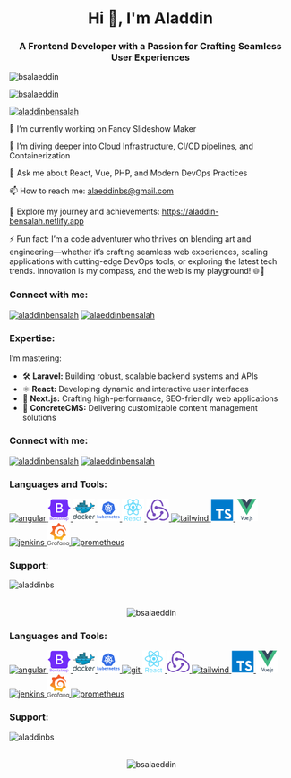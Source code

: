 <h1 align="center">Hi 👋, I'm Aladdin</h1> <h3 align="center">A Frontend Developer with a Passion for Crafting Seamless User Experiences</h3> <p align="left"> <img src="https://komarev.com/ghpvc/?username=bsalaeddin&label=Profile%20views&color=0e75b6&style=flat" alt="bsalaeddin" /> </p> <p align="left"> <a href="https://github.com/ryo-ma/github-profile-trophy"><img src="https://github-profile-trophy.vercel.app/?username=bsalaeddin" alt="bsalaeddin" /></a> </p> <p align="left"> <a href="https://twitter.com/aladdinbensalah" target="blank"><img src="https://img.shields.io/twitter/follow/aladdinbensalah?logo=twitter&style=for-the-badge" alt="aladdinbensalah" /></a> </p>
🔭 I’m currently working on Fancy Slideshow Maker

🌱 I’m diving deeper into Cloud Infrastructure, CI/CD pipelines, and Containerization

💬 Ask me about React, Vue, PHP, and Modern DevOps Practices

📫 How to reach me: alaeddinbs@gmail.com

📄 Explore my journey and achievements: https://aladdin-bensalah.netlify.app

⚡ Fun fact: I’m a code adventurer who thrives on blending art and engineering—whether it’s crafting seamless web experiences, scaling applications with cutting-edge DevOps tools, or exploring the latest tech trends. Innovation is my compass, and the web is my playground! 🌐🚀
<h3 align="left">Connect with me:</h3> <p align="left"> <a href="https://twitter.com/aladdinbensalah" target="blank"><img align="center" src="https://raw.githubusercontent.com/rahuldkjain/github-profile-readme-generator/master/src/images/icons/Social/twitter.svg" alt="aladdinbensalah" height="30" width="40" /></a> <a href="https://linkedin.com/in/alaeddinbensalah" target="blank"><img align="center" src="https://raw.githubusercontent.com/rahuldkjain/github-profile-readme-generator/master/src/images/icons/Social/linked-in-alt.svg" alt="alaeddinbensalah" height="30" width="40" /></a> </p> 




<h3 align="left">Expertise:</h3> <p align="left"> I’m mastering: <ul> <li>🛠️ <strong>Laravel:</strong> Building robust, scalable backend systems and APIs</li> <li>⚛️ <strong>React:</strong> Developing dynamic and interactive user interfaces</li> <li>🚀 <strong>Next.js:</strong> Crafting high-performance, SEO-friendly web applications</li> <li>🧱 <strong>ConcreteCMS:</strong> Delivering customizable content management solutions</li> </ul> </p> <h3 align="left">Connect with me:</h3> <p align="left"> <a href="https://twitter.com/aladdinbensalah" target="blank"><img align="center" src="https://raw.githubusercontent.com/rahuldkjain/github-profile-readme-generator/master/src/images/icons/Social/twitter.svg" alt="aladdinbensalah" height="30" width="40" /></a> <a href="https://linkedin.com/in/alaeddinbensalah" target="blank"><img align="center" src="https://raw.githubusercontent.com/rahuldkjain/github-profile-readme-generator/master/src/images/icons/Social/linked-in-alt.svg" alt="alaeddinbensalah" height="30" width="40" /></a> </p> <h3 align="left">Languages and Tools:</h3> <p align="left"> <a href="https://angular.io" target="_blank" rel="noreferrer"> <img src="https://angular.io/assets/images/logos/angular/angular.svg" alt="angular" width="40" height="40"/> </a> <a href="https://getbootstrap.com" target="_blank" rel="noreferrer"> <img src="https://raw.githubusercontent.com/devicons/devicon/master/icons/bootstrap/bootstrap-plain-wordmark.svg" alt="bootstrap" width="40" height="40"/> </a> <a href="https://www.docker.com/" target="_blank" rel="noreferrer"> <img src="https://raw.githubusercontent.com/devicons/devicon/master/icons/docker/docker-original-wordmark.svg" alt="docker" width="40" height="40"/> </a> <a href="https://kubernetes.io/" target="_blank" rel="noreferrer"> <img src="https://raw.githubusercontent.com/devicons/devicon/master/icons/kubernetes/kubernetes-plain-wordmark.svg" alt="kubernetes" width="40" height="40"/> </a> <a href="https://reactjs.org/" target="_blank" rel="noreferrer"> <img src="https://raw.githubusercontent.com/devicons/devicon/master/icons/react/react-original-wordmark.svg" alt="react" width="40" height="40"/> </a> <a href="https://redux.js.org" target="_blank" rel="noreferrer"> <img src="https://raw.githubusercontent.com/devicons/devicon/master/icons/redux/redux-original.svg" alt="redux" width="40" height="40"/> </a> <a href="https://tailwindcss.com/" target="_blank" rel="noreferrer"> <img src="https://www.vectorlogo.zone/logos/tailwindcss/tailwindcss-icon.svg" alt="tailwind" width="40" height="40"/> </a> <a href="https://www.typescriptlang.org/" target="_blank" rel="noreferrer"> <img src="https://raw.githubusercontent.com/devicons/devicon/master/icons/typescript/typescript-original.svg" alt="typescript" width="40" height="40"/> </a> <a href="https://vuejs.org/" target="_blank" rel="noreferrer"> <img src="https://raw.githubusercontent.com/devicons/devicon/master/icons/vuejs/vuejs-original-wordmark.svg" alt="vuejs" width="40" height="40"/> </a> <a href="https://www.jenkins.io/" target="_blank" rel="noreferrer"> <img src="https://www.vectorlogo.zone/logos/jenkins/jenkins-icon.svg" alt="jenkins" width="40" height="40"/> </a> <a href="https://grafana.com/" target="_blank" rel="noreferrer"> <img src="https://raw.githubusercontent.com/devicons/devicon/master/icons/grafana/grafana-original-wordmark.svg" alt="grafana" width="40" height="40"/> </a> <a href="https://prometheus.io/" target="_blank" rel="noreferrer"> <img src="https://www.vectorlogo.zone/logos/prometheusio/prometheusio-icon.svg" alt="prometheus" width="40" height="40"/> </a> </p> <h3 align="left">Support:</h3> <p><a href="https://www.buymeacoffee.com/aladdinbs"> <img align="left" src="https://cdn.buymeacoffee.com/buttons/v2/default-yellow.png" height="50" width="210" alt="aladdinbs" /></a></p><br><br> <p><img align="center" src="https://github-readme-stats.vercel.app/api/top-langs?username=bsalaeddin&show_icons=true&locale=en&layout=compact" alt="bsalaeddin" /></p>


<h3 align="left">Languages and Tools:</h3> <p align="left"> <a href="https://angular.io" target="_blank" rel="noreferrer"> <img src="https://angular.io/assets/images/logos/angular/angular.svg" alt="angular" width="40" height="40"/> </a> <a href="https://getbootstrap.com" target="_blank" rel="noreferrer"> <img src="https://raw.githubusercontent.com/devicons/devicon/master/icons/bootstrap/bootstrap-plain-wordmark.svg" alt="bootstrap" width="40" height="40"/> </a> <a href="https://www.docker.com/" target="_blank" rel="noreferrer"> <img src="https://raw.githubusercontent.com/devicons/devicon/master/icons/docker/docker-original-wordmark.svg" alt="docker" width="40" height="40"/> </a> <a href="https://kubernetes.io/" target="_blank" rel="noreferrer"> <img src="https://raw.githubusercontent.com/devicons/devicon/master/icons/kubernetes/kubernetes-plain-wordmark.svg" alt="kubernetes" width="40" height="40"/> </a> <a href="https://git-scm.com/" target="_blank" rel="noreferrer"> <img src="https://www.vectorlogo.zone/logos/git-scm/git-scm-icon.svg" alt="git" width="40" height="40"/> </a> <a href="https://reactjs.org/" target="_blank" rel="noreferrer"> <img src="https://raw.githubusercontent.com/devicons/devicon/master/icons/react/react-original-wordmark.svg" alt="react" width="40" height="40"/> </a> <a href="https://redux.js.org" target="_blank" rel="noreferrer"> <img src="https://raw.githubusercontent.com/devicons/devicon/master/icons/redux/redux-original.svg" alt="redux" width="40" height="40"/> </a> <a href="https://tailwindcss.com/" target="_blank" rel="noreferrer"> <img src="https://www.vectorlogo.zone/logos/tailwindcss/tailwindcss-icon.svg" alt="tailwind" width="40" height="40"/> </a> <a href="https://www.typescriptlang.org/" target="_blank" rel="noreferrer"> <img src="https://raw.githubusercontent.com/devicons/devicon/master/icons/typescript/typescript-original.svg" alt="typescript" width="40" height="40"/> </a> <a href="https://vuejs.org/" target="_blank" rel="noreferrer"> <img src="https://raw.githubusercontent.com/devicons/devicon/master/icons/vuejs/vuejs-original-wordmark.svg" alt="vuejs" width="40" height="40"/> </a> <a href="https://www.jenkins.io/" target="_blank" rel="noreferrer"> <img src="https://www.vectorlogo.zone/logos/jenkins/jenkins-icon.svg" alt="jenkins" width="40" height="40"/> </a> <a href="https://grafana.com/" target="_blank" rel="noreferrer"> <img src="https://raw.githubusercontent.com/devicons/devicon/master/icons/grafana/grafana-original-wordmark.svg" alt="grafana" width="40" height="40"/> </a> <a href="https://prometheus.io/" target="_blank" rel="noreferrer"> <img src="https://www.vectorlogo.zone/logos/prometheusio/prometheusio-icon.svg" alt="prometheus" width="40" height="40"/> </a> </p> <h3 align="left">Support:</h3> <p><a href="https://www.buymeacoffee.com/aladdinbs"> <img align="left" src="https://cdn.buymeacoffee.com/buttons/v2/default-yellow.png" height="50" width="210" alt="aladdinbs" /></a></p><br><br> <p><img align="center" src="https://github-readme-stats.vercel.app/api/top-langs?username=bsalaeddin&show_icons=true&locale=en&layout=compact" alt="bsalaeddin" /></p>
